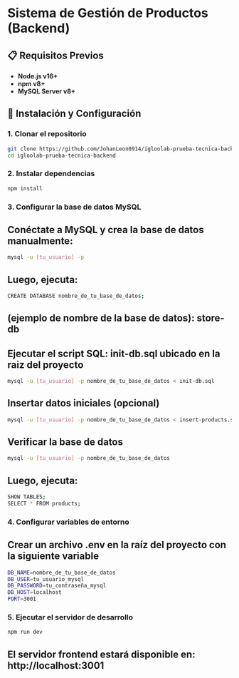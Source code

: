 # Sistema de Gestión de Productos (Backend)

## 📋 Requisitos Previos
- **Node.js v16+**
- **npm v8+**
- **MySQL Server v8+**

## 🚀 Instalación y Configuración

### 1. Clonar el repositorio
```bash
git clone https://github.com/JohanLeon0914/igloolab-prueba-tecnica-backend
cd igloolab-prueba-tecnica-backend
```

### 2. Instalar dependencias
```bash
npm install
```

### 3. Configurar la base de datos MySQL
## Conéctate a MySQL y crea la base de datos manualmente:
```bash
mysql -u [tu_usuario] -p
```
## Luego, ejecuta:
```bash
CREATE DATABASE nombre_de_tu_base_de_datos;
```
## (ejemplo de nombre de la base de datos): store-db
## Ejecutar el script SQL: init-db.sql ubicado en la raiz del proyecto
```bash
mysql -u [tu_usuario] -p nombre_de_tu_base_de_datos < init-db.sql
```

## Insertar datos iniciales (opcional)
```bash
mysql -u [tu_usuario] -p nombre_de_tu_base_de_datos < insert-products.sql
```

## Verificar la base de datos
```bash
mysql -u [tu_usuario] -p nombre_de_tu_base_de_datos
```
## Luego, ejecuta:
```bash
SHOW TABLES;
SELECT * FROM products;
```
### 4. Configurar variables de entorno
## Crear un archivo .env en la raíz del proyecto con la siguiente variable
```bash
DB_NAME=nombre_de_tu_base_de_datos
DB_USER=tu_usuario_mysql
DB_PASSWORD=tu_contraseña_mysql
DB_HOST=localhost
PORT=3001
```

### 5. Ejecutar el servidor de desarrollo
```bash
npm run dev
```
## El servidor frontend estará disponible en: http://localhost:3001



